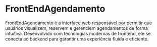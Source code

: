 # FrontEndAgendamento
FrontEndAgendamento é a interface web responsável por permitir que usuários visualizem, reservem e gerenciem agendamentos de forma intuitiva. Desenvolvido com tecnologias modernas de frontend, ele se conecta ao backend para garantir uma experiência fluida e eficiente.
